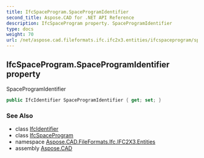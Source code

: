 ```yaml
---
title: IfcSpaceProgram.SpaceProgramIdentifier
second_title: Aspose.CAD for .NET API Reference
description: IfcSpaceProgram property. SpaceProgramIdentifier
type: docs
weight: 70
url: /net/aspose.cad.fileformats.ifc.ifc2x3.entities/ifcspaceprogram/spaceprogramidentifier/
---
```

## IfcSpaceProgram.SpaceProgramIdentifier property

SpaceProgramIdentifier

```csharp
public IfcIdentifier SpaceProgramIdentifier { get; set; }
```

### See Also

* class [IfcIdentifier](../../../aspose.cad.fileformats.ifc.ifc2x3.types/ifcidentifier/)
* class [IfcSpaceProgram](../)
* namespace [Aspose.CAD.FileFormats.Ifc.IFC2X3.Entities](../../ifcspaceprogram/)
* assembly [Aspose.CAD](../../../)


